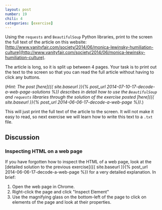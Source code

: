 ```yaml
---
layout: post
number: 19
chili: 4
categories: [exercise]
---
```


Using the `requests` and `BeautifulSoup` Python libraries, print to the screen the full text of the article on this website: [http://www.vanityfair.com/society/2014/06/monica-lewinsky-humiliation-culture](http://www.vanityfair.com/society/2014/06/monica-lewinsky-humiliation-culture). 

The article is long, so it is split up between 4 pages. Your task is to print out the text to the screen so that you can read the full article without having to click any buttons.

(_Hint: The post [here]({{ site.baseurl }}{% post_url 2014-07-10-17-decode-a-web-page-solutions %}) describes in detail how to use the `BeautifulSoup` and `requests` libraries through the solution of the exercise posted [here]({{ site.baseurl }}{% post_url 2014-06-06-17-decode-a-web-page %})._)

This will just print the full text of the article to the screen. It will not make it easy to read, so next exercise we will learn how to write this text to a `.txt` file. 

## Discussion

### Inspecting HTML on a web page

If you have forgotten how to inspect the HTML of a web page, look at the [detailed solution to the previous exercise]({{ site.baseurl }}{% post_url 2014-06-06-17-decode-a-web-page %}) for a very detailed explanation. In brief: 

1. Open the web page in Chrome.
2. Right-click the page and click "Inspect Element"
3. Use the magnifying glass on the bottom-left of the page to click on elements of the page and look at their properties.
